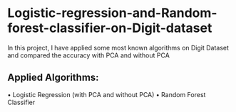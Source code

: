 # Logistic-regression-and-Random-forest-classifier-on-Digit-dataset
In this project, I have applied some most known algorithms on Digit Dataset and compared the accuracy with PCA and without PCA

## Applied Algorithms:

•	Logistic Regression (with PCA and without PCA)
•	Random Forest Classifier
